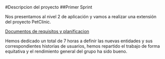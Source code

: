 #Descripcion del proyecto
##Primer Sprint

Nos presentamos al nivel 2 de aplicación y  vamos a realizar una extensión del proyecto PetClinic.

[Documentos de requisitos y planificacion](https://drive.google.com/open?id=1I7Sp9fpjDJnDhFw3LQ-f3176KZw8yM0t)

Hemos dedicado un total de 7 horas a definir las nuevas entidades y sus correspondientes historias de usuarios, hemos repartido el trabajo
de forma equitativa y el rendimiento general del grupo ha sido bueno.
